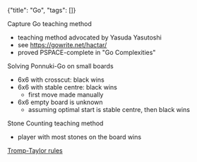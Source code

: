 {"title": "Go", "tags": []}

Capture Go teaching method
* teaching method advocated by Yasuda Yasutoshi
* see https://gowrite.net/hactar/
* proved PSPACE-complete in "Go Complexities"

Solving Ponnuki-Go on small boards
* 6x6 with crosscut: black wins
* 6x6 with stable centre: black wins
  * first move made manually
* 6x6 empty board is unknown
  * assuming optimal start is stable centre, then black wins

Stone Counting teaching method
* player with most stones on the board wins

[Tromp-Taylor rules](https://tromp.github.io/go.html)

